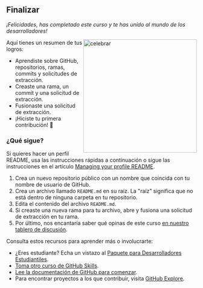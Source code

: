 <!--
  <<< Notas del autor: Finalizar >>>
  Revisamos lo que aprendimos, pedimos retroalimentación, proporcionamos los siguientes pasos.
-->

## Finalizar

_¡Felicidades, has completado este curso y te has unido al mundo de los desarrolladores!_

<img src=https://octodex.github.com/images/collabocats.jpg alt=celebrar width=300 align=right>

Aquí tienes un resumen de tus logros:

- Aprendiste sobre GitHub, repositorios, ramas, commits y solicitudes de extracción.
- Creaste una rama, un commit y una solicitud de extracción.
- Fusionaste una solicitud de extracción.
- ¡Hiciste tu primera contribución! :tada:

### ¿Qué sigue?

Si quieres hacer un perfil README, usa las instrucciones rápidas a continuación o sigue las instrucciones en el artículo [Managing your profile README](https://docs.github.com/account-and-profile/setting-up-and-managing-your-github-profile/customizing-your-profile/managing-your-profile-readme).

1. Crea un nuevo repositorio público con un nombre que coincida con tu nombre de usuario de GitHub.
2. Crea un archivo llamado `README.md` en su raíz. La "raíz" significa que no está dentro de ninguna carpeta en tu repositorio.
3. Edita el contenido del archivo `README.md`.
4. Si creaste una nueva rama para tu archivo, abre y fusiona una solicitud de extracción en tu rama.
5. Por último, nos encantaría saber qué opinas de este curso [en nuestro tablero de discusión](https://github.com/orgs/skills/discussions/categories/introduction-to-github).

Consulta estos recursos para aprender más o involucrarte:

- ¿Eres estudiante? Echa un vistazo al [Paquete para Desarrolladores Estudiantiles](https://education.github.com/pack).
- [Toma otro curso de GitHub Skills](https://github.com/skills).
- [Lee la documentación de GitHub para comenzar](https://docs.github.com/en/get-started).
- Para encontrar proyectos a los que contribuir, visita [GitHub Explore](https://github.com/explore).
